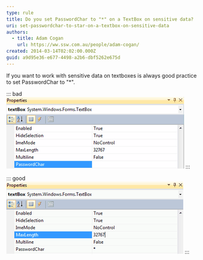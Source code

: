 ```yaml
---
type: rule
title: Do you set PasswordChar to "*" on a TextBox on sensitive data?
uri: set-passwordchar-to-star-on-a-textbox-on-sensitive-data
authors:
  - title: Adam Cogan
    url: https://ww.ssw.com.au/people/adam-cogan/
created: 2014-03-14T02:02:00.000Z
guid: a9d95e36-e677-4498-a2b6-dbf5262e675d
---
```


If you want to work with sensitive data on textboxes is always good practice to set PasswordChar to "\*".

<!--endintro-->

::: bad
![Figure: Bad example - The user doesn't set PasswordChar to "*"](passwordcharbad.gif)
:::

::: good
![Figure: Good example - The user set PasswordChar to "*"](passwordchargood.gif)
:::
